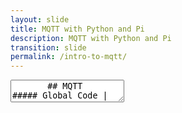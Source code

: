 ```yaml
---
layout: slide
title: MQTT with Python and Pi
description: MQTT with Python and Pi
transition: slide
permalink: /intro-to-mqtt/
---
```

<section data-markdown>
    <textarea data-template>
       ## MQTT
##### Global Code | 2024
![MQTT](../assets/img/mqtt.png)

---

## How do systems communicate?
* Web: browser -> server
* Email: sender -> receivers
* Chat: senders -> receivers
* ...?

---

## How do systems communicate?
* How do they know *how* to communicate?
  * Data formats
  * Protocols

---

## Pub/Sub
One common pattern for communication
* One "Publisher"
* Many "Subscribers"

---

## Publisher
* Sends messages
* Just plain text
  * You decide the protocol
  * And the data format!

---

## Subscriber
* Subscribes to topics
  * Like a chat room
  * Can subscribe more than once
* Publisher can also subscribe!

---

## How do I use it
* Firstly we'll use mosquitto
  * You installed it last week
  * sudo apt-get install mosquitto mosquitto-clients

Note:

Here, you should get the mqtt server details and run the wildcard subscriber on the big screen
Tell the students how to subscribe to topics - for example, their name, and how they can send messages either to the screen or each other. This is usually pretty wild so let them have fun & make sure everyone is working before you move on:

mosquitto_sub -t test/all -h \<hostname\>.com
mosquitto_pub -t test/all -h \<hostname\>.com -m "Hello Class!"

---
## Go play!
![Hack](../assets/img/hack-600.png)

---

## How do I use it in code?
* A python library called paho
  * pip install paho-mqtt

---
## Go play!
![Hack](../assets/img/hack-600.png)

Note:

Paho is very well documented and our use right now is very simple:
https://pypi.org/project/paho-mqtt/

A nice thing to do here is just write out the code yourself, and have the class type along with you. Stop regularly to talk about what you're doing:
 * What's the difference between `pip install paho-mqtt` and `import paho.mqtt.client as mqtt`?
 * What's the difference between client.on_connect = on_connect and on_connect()?
 * Why do we set up the callbacks before we connect?
 * Why do we loop_forever?


    </textarea>
 </section>
